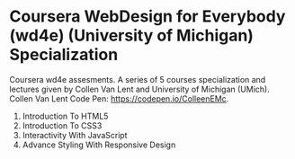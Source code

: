 # Coursera WebDesign for Everybody (wd4e) (University of Michigan) Specialization
Coursera wd4e assesments. A series of 5 courses specialization  and lectures given by Collen Van Lent and University of Michigan (UMich).
Collen Van Lent Code Pen: https://codepen.io/ColleenEMc.

1. Introduction To HTML5
2. Introduction To CSS3
3. Interactivity With JavaScript
4. Advance Styling With Responsive Design
